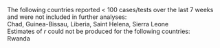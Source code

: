 The following countries reported < 100 cases/tests over the last 7 weeks and were not included in further analyses:<br>Chad, Guinea-Bissau, Liberia, Saint Helena, Sierra Leone
<br>
Estimates of *r* could not be produced for the following countries:<br>Rwanda
<br>
